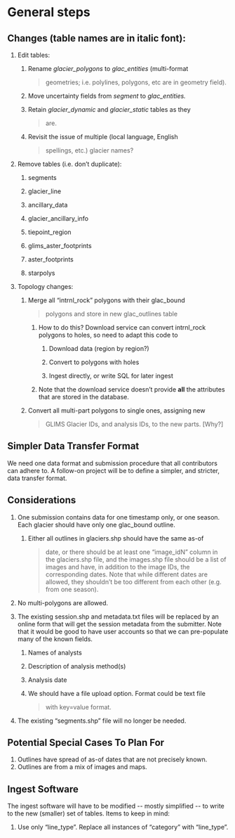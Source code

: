 # General steps

## Changes (table names are in italic font):

1.  Edit tables:

    1.  Rename *glacier\_polygons* to *glac\_entities* (multi-format
        > geometries; i.e. polylines, polygons, etc are in geometry
        > field).

    2.  Move uncertainty fields from *segment* to *glac\_entities.*

    3.  Retain *glacier\_dynamic* and *glacier\_static* tables as they
        > are.

    4.  Revisit the issue of multiple (local language, English
        > spellings, etc.) glacier names?

2.  Remove tables (i.e. don’t duplicate):

    1.  segments

    2.  glacier\_line

    3.  ancillary\_data

    4.  glacier\_ancillary\_info

    5.  tiepoint\_region

    6.  glims\_aster\_footprints

    7.  aster\_footprints

    8.  starpolys

3.  Topology changes:

    1.  Merge all “intrnl\_rock” polygons with their glac\_bound
        > polygons and store in new glac\_outlines table

        1.  How to do this? Download service can convert intrnl\_rock
            polygons to holes, so need to adapt this code to

            1.  Download data (region by region?)

            2.  Convert to polygons with holes

            3.  Ingest directly, or write SQL for later ingest

        2.  Note that the download service doesn’t provide **all** the
            attributes that are stored in the database.

    2.  Convert all multi-part polygons to single ones, assigning new
        > GLIMS Glacier IDs, and analysis IDs, to the new parts.
        > \[Why?\]

## Simpler Data Transfer Format

We need one data format and submission procedure that all contributors
can adhere to.  A follow-on project will be to define a simpler, and stricter,
data transfer format.

## Considerations

1.  One submission contains data for one timestamp only, or one season.
    Each glacier should have only one glac\_bound outline.

    1.  Either all outlines in glaciers.shp should have the same as-of
        > date, or there should be at least one “image\_idN” column in
        > the glaciers.shp file, and the images.shp file should be a
        > list of images and have, in addition to the image IDs, the
        > corresponding dates. Note that while different dates are
        > allowed, they shouldn’t be too different from each other (e.g.
        > from one season).

2.  No multi-polygons are allowed.

3.  The existing session.shp and metadata.txt files will be replaced by
    an online form that will get the session metadata from the
    submitter. Note that it would be good to have user accounts so that
    we can pre-populate many of the known fields.

    1.  Names of analysts

    2.  Description of analysis method(s)

    3.  Analysis date

    4.  We should have a file upload option. Format could be text file
        > with key=value format.

4.  The existing “segments.shp” file will no longer be needed.

## Potential Special Cases To Plan For

1.  Outlines have spread of as-of dates that are not precisely known.
2.  Outlines are from a mix of images and maps.

## Ingest Software

The ingest software will have to be modified -- mostly simplified -- to
write to the new (smaller) set of tables. Items to keep in mind:

1.  Use only “line\_type”. Replace all instances of “category” with
    “line\_type”.
